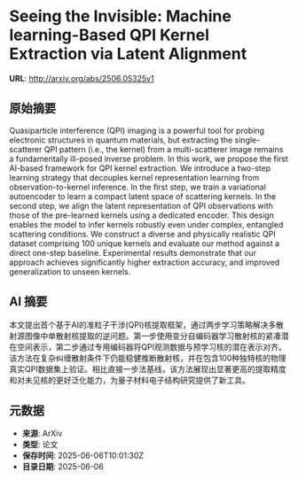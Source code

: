 # Seeing the Invisible: Machine learning-Based QPI Kernel Extraction via Latent Alignment

**URL**: http://arxiv.org/abs/2506.05325v1

## 原始摘要

Quasiparticle interference (QPI) imaging is a powerful tool for probing
electronic structures in quantum materials, but extracting the single-scatterer
QPI pattern (i.e., the kernel) from a multi-scatterer image remains a
fundamentally ill-posed inverse problem. In this work, we propose the first
AI-based framework for QPI kernel extraction. We introduce a two-step learning
strategy that decouples kernel representation learning from
observation-to-kernel inference. In the first step, we train a variational
autoencoder to learn a compact latent space of scattering kernels. In the
second step, we align the latent representation of QPI observations with those
of the pre-learned kernels using a dedicated encoder. This design enables the
model to infer kernels robustly even under complex, entangled scattering
conditions. We construct a diverse and physically realistic QPI dataset
comprising 100 unique kernels and evaluate our method against a direct one-step
baseline. Experimental results demonstrate that our approach achieves
significantly higher extraction accuracy, and improved generalization to unseen
kernels.


## AI 摘要

本文提出首个基于AI的准粒子干涉(QPI)核提取框架，通过两步学习策略解决多散射源图像中单散射核提取的逆问题。第一步使用变分自编码器学习散射核的紧凑潜在空间表示，第二步通过专用编码器将QPI观测数据与预学习核的潜在表示对齐。该方法在复杂纠缠散射条件下仍能稳健推断散射核，并在包含100种独特核的物理真实QPI数据集上验证。相比直接一步法基线，该方法展现出显著更高的提取精度和对未见核的更好泛化能力，为量子材料电子结构研究提供了新工具。

## 元数据

- **来源**: ArXiv
- **类型**: 论文
- **保存时间**: 2025-06-06T10:01:30Z
- **目录日期**: 2025-06-06

